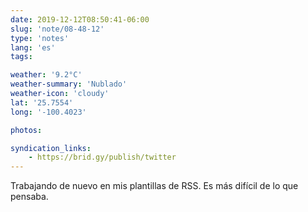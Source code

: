 ```yaml
---
date: 2019-12-12T08:50:41-06:00
slug: 'note/08-48-12'
type: 'notes'
lang: 'es'
tags:

weather: '9.2°C'
weather-summary: 'Nublado'
weather-icon: 'cloudy'
lat: '25.7554'
long: '-100.4023'

photos:

syndication_links:
    - https://brid.gy/publish/twitter
---
```

Trabajando de nuevo en mis plantillas de RSS. Es más difícil de lo que pensaba.